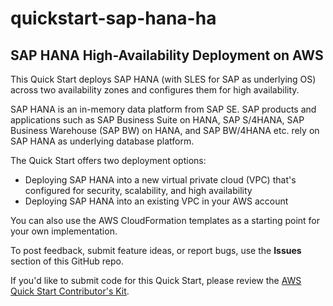 # quickstart-sap-hana-ha
## SAP HANA High-Availability Deployment on AWS


This Quick Start deploys SAP HANA (with SLES for SAP as underlying OS) across two availability zones and configures them for high availability.

SAP HANA is an in-memory data platform from SAP SE. SAP products and applications such as SAP Business Suite on HANA, SAP S/4HANA, SAP Business Warehouse (SAP BW) on HANA, and SAP BW/4HANA etc. rely on SAP HANA as underlying database platform. 

The Quick Start offers two deployment options:

- Deploying SAP HANA into a new virtual private cloud (VPC) that's configured for security, scalability, and high availability 
- Deploying SAP HANA into an existing VPC in your AWS account

You can also use the AWS CloudFormation templates as a starting point for your own implementation.

To post feedback, submit feature ideas, or report bugs, use the **Issues** section of this GitHub repo.

If you'd like to submit code for this Quick Start, please review the [AWS Quick Start Contributor's Kit](https://aws-quickstart.github.io/).

